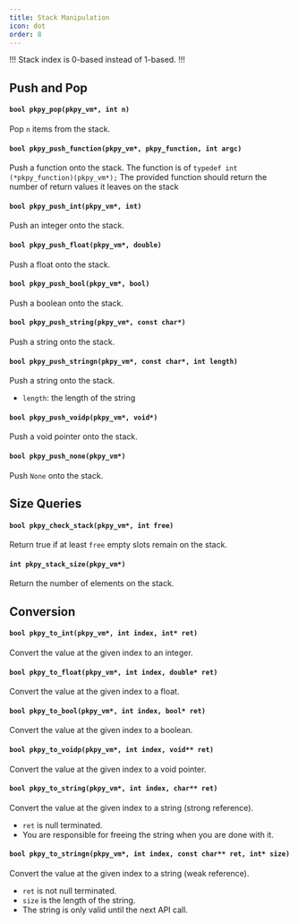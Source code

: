 ```yaml
---
title: Stack Manipulation
icon: dot
order: 8
---
```


!!!
Stack index is 0-based instead of 1-based.
!!!

## Push and Pop

#### `bool pkpy_pop(pkpy_vm*, int n)`

Pop `n` items from the stack.

#### `bool pkpy_push_function(pkpy_vm*, pkpy_function, int argc)`

Push a function onto the stack. The function is of `typedef int (*pkpy_function)(pkpy_vm*);`
The provided function should return the number of return values it leaves on the stack 

#### `bool pkpy_push_int(pkpy_vm*, int)`

Push an integer onto the stack.

#### `bool pkpy_push_float(pkpy_vm*, double)`

Push a float onto the stack.

#### `bool pkpy_push_bool(pkpy_vm*, bool)`

Push a boolean onto the stack.

#### `bool pkpy_push_string(pkpy_vm*, const char*)`

Push a string onto the stack.

#### `bool pkpy_push_stringn(pkpy_vm*, const char*, int length)`

Push a string onto the stack.

+ `length`: the length of the string

#### `bool pkpy_push_voidp(pkpy_vm*, void*)`

Push a void pointer onto the stack.

#### `bool pkpy_push_none(pkpy_vm*)`

Push `None` onto the stack.

## Size Queries

#### `bool pkpy_check_stack(pkpy_vm*, int free)`

Return true if at least `free` empty slots remain on the stack.

#### `int pkpy_stack_size(pkpy_vm*)`

Return the number of elements on the stack.

## Conversion

#### `bool pkpy_to_int(pkpy_vm*, int index, int* ret)`

Convert the value at the given index to an integer.

#### `bool pkpy_to_float(pkpy_vm*, int index, double* ret)`

Convert the value at the given index to a float.

#### `bool pkpy_to_bool(pkpy_vm*, int index, bool* ret)`

Convert the value at the given index to a boolean.

#### `bool pkpy_to_voidp(pkpy_vm*, int index, void** ret)`

Convert the value at the given index to a void pointer.

#### `bool pkpy_to_string(pkpy_vm*, int index, char** ret)`

Convert the value at the given index to a string (strong reference).

+ `ret` is null terminated.
+ You are responsible for freeing the string when you are done with it.

#### `bool pkpy_to_stringn(pkpy_vm*, int index, const char** ret, int* size)`

Convert the value at the given index to a string (weak reference).

+ `ret` is not null terminated.
+ `size` is the length of the string.
+ The string is only valid until the next API call.

